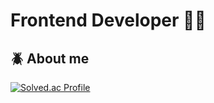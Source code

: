  # Frontend Developer 🤟🏻

## :beetle: About me  <br />

[![Solved.ac Profile](http://mazassumnida.wtf/api/generate_badge?boj=canyon920)](https://solved.ac/yoon828990)<br/>

